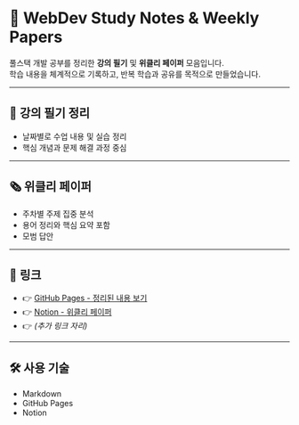 # 📝 WebDev Study Notes & Weekly Papers
풀스택 개발 공부를 정리한 **강의 필기** 및 **위클리 페이퍼** 모음입니다.  
학습 내용을 체계적으로 기록하고, 반복 학습과 공유를 목적으로 만들었습니다.

---

## 📒 강의 필기 정리
- 날짜별로 수업 내용 및 실습 정리  
- 핵심 개념과 문제 해결 과정 중심  

---

## 🗞️ 위클리 페이퍼
- 주차별 주제 집중 분석  
- 용어 정리와 핵심 요약 포함  
- 모범 답안  

---

## 🔗 링크
- 👉 [GitHub Pages - 정리된 내용 보기](https://github.com/sungminiioo/notes.github.io.git)
- 👉 [Notion - 위클리 페이퍼](https://tabby-buffet-ccd.notion.site/_-228efd2547ae8015b9e4c8f5ae0039a9?source=copy_link)
- 👉 *(추가 링크 자리)*

---

## 🛠️ 사용 기술
- Markdown  
- GitHub Pages  
- Notion
